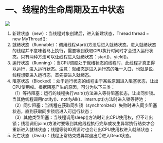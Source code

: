 # 一、线程的生命周期及五中状态
![](./image_folder/线程生命周期.png)
1. 新建状态（new）：当线程对象创建后，进入新建状态，Thread thread = new MyThread();</br>
2. 就绪状态（Runnable）：调用线程start()方法后进入就绪状态。进入就绪状态的线程并不意味着马上执行，需要等到获取CPU执行时间时才会进入运行状态。只有两种方法可以让线程进入就绪状态：start()、yield()。</br>
3. 运行状态（Running）：当CPU调度处于就绪状态的线程时，此线程才真正得以运行，进入运行状态。注意：就绪态是进入运行态的唯一入口，也就是说，线程想要进入运行态，首先要进入就绪态。</br>
4. 阻塞状态（Blocked）：处于运行状态的线程由于某些原因进入阻塞状态，让出CPU使用权。根据阻塞产生的原因，可分为以下三类：</br>
（1）等待阻塞：运行的线程执行wait()方法进入等待阻塞状态，让出同步锁。当其他线程调用notify()、notifyAll()、interrupt()方法时进入锁等待池；</br>
（2）同步阻塞：当线程在获取同步锁（synchronized）失败时进入同步阻塞状态，直到获取同步锁后进入可运行状态；</br>
（3）其他类型阻塞：当线程调用sleep()方法时让出CPU使用权，但不让出锁；线程调用join()方法时要等到其他线程执行完毕或发生异常执行结束才会重新进入就绪状态；线程等待IO资源时也会让出CPU使用权进入就绪状态；</br>
5. 死亡状态（Dead）：线程正常结束或异常退出后进入Dead状态。
